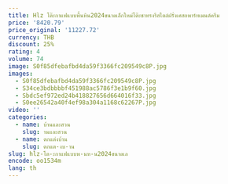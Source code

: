 ```yaml
---
title: Hlz โต๊ะกาแฟแบบพื้นหิน2024ขนาดเล็กใหม่โต๊ะชาทรงรีสไตล์ฝรั่งเศสอพาร์ทเมนต์ครีม
price: '8420.79'
price_original: '11227.72'
currency: THB
discount: 25%
rating: 4
volume: 74
image: S0f85dfebafbd4da59f3366fc209549c8P.jpg
images:
  - S0f85dfebafbd4da59f3366fc209549c8P.jpg
  - S34ce3bdbbbbf451988ac5786f3e1b9f60.jpg
  - Sbdc5ef972ed24b418827656d664016f33.jpg
  - S0ee26542a40f4ef98a304a1168c62267P.jpg
video: ''
categories:
  - name: บ้านและสวน
    slug: านและสวน
  - name: ตกแต่งบ้าน
    slug: ตกแต-งบ-าน
slug: hlz-โต-ะกาแฟแบบพ-นห-น2024ขนาดเล
encode: oo1534m
lang: th
---
```

  